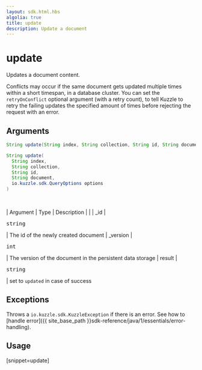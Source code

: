 ```yaml
---
layout: sdk.html.hbs
algolia: true
title: update
description: Update a document
---
```



# update

Updates a document content.

Conflicts may occur if the same document gets updated multiple times within a short timespan, in a database cluster.
You can set the `retryOnConflict` optional argument (with a retry count), to tell Kuzzle to retry the failing updates the specified amount of times before rejecting the request with an error.

## Arguments

```java
String update(String index, String collection, String id, String document)

String update(
  String index,
  String collection,
  String id,
  String document,
  io.kuzzle.sdk.QueryOptions options
)
```

<br/>

| Argument | Type | Description |
| | _id | <pre>string</pre> | The id of the newly created document
| _version | <pre>int</pre> | The version of the document in the persistent data storage
| result | <pre>string</pre> | set to `updated` in case of success

## Exceptions

Throws a `io.kuzzle.sdk.KuzzleException` if there is an error. See how to [handle error]({{ site_base_path }}sdk-reference/java/1/essentials/error-handling).

## Usage

[snippet=update]

